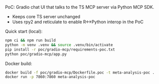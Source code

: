 PoC: Gradio chat UI that talks to the TS MCP server via Python MCP SDK.

- Keeps core TS server unchanged
- Uses rpy2 and reticulate to enable R<->Python interop in the PoC

Quick start (local):

```bash
npm ci && npm run build
python -m venv .venv && source .venv/bin/activate
pip install -r poc/gradio-mcp/requirements-poc.txt
python poc/gradio-mcp/app.py
```

Docker build:

```bash
docker build -f poc/gradio-mcp/Dockerfile.poc -t meta-analysis-poc .
docker run -p 7860:7860 meta-analysis-poc
```
